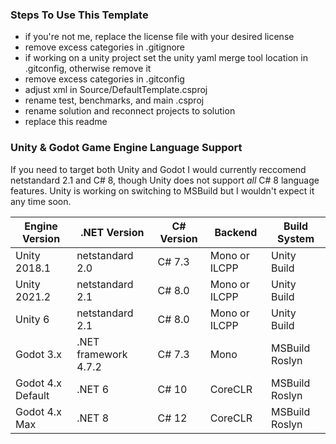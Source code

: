### Steps To Use This Template

- if you're not me, replace the license file with your desired license
- remove excess categories in .gitignore
- if working on a unity project set the unity yaml merge tool location in .gitconfig, otherwise remove it
- remove excess categories in .gitconfig
- adjust xml in Source/DefaultTemplate.csproj
- rename test, benchmarks, and main .csproj
- rename solution and reconnect projects to solution
- replace this readme

### Unity & Godot Game Engine Language Support

If you need to target both Unity and Godot I would currently reccomend netstandard 2.1 and C# 8, though Unity does not support *all* C# 8 language features.
Unity is working on switching to MSBuild but I wouldn't expect it any time soon.

| Engine Version    | .NET Version         | C# Version | Backend       | Build System   |
| ----------------- | -------------------- | ---------- | ------------- | -------------- |
| Unity 2018.1      | netstandard 2.0      | C# 7.3     | Mono or ILCPP | Unity Build    |
| Unity 2021.2      | netstandard 2.1      | C# 8.0     | Mono or ILCPP | Unity Build    |
| Unity 6           | netstandard 2.1      | C# 8.0     | Mono or ILCPP | Unity Build    |
| Godot 3.x         | .NET framework 4.7.2 | C# 7.3     | Mono          | MSBuild Roslyn |
| Godot 4.x Default | .NET 6               | C# 10      | CoreCLR       | MSBuild Roslyn |
| Godot 4.x Max     | .NET 8               | C# 12      | CoreCLR       | MSBuild Roslyn |

